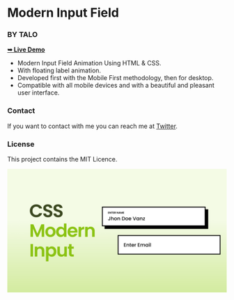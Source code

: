 # Modern Input Field 
### BY TALO

<a href="https://alphaotuken.github.io/Modern-Input/"><strong>➥ Live Demo</strong></a>

- Modern Input Field Animation Using HTML & CSS.
- With floating label animation.
- Developed first with the Mobile First methodology, then for desktop.
- Compatible with all mobile devices and with a beautiful and pleasant user interface.

### Contact

If you want to contact with me you can reach me at [Twitter](https://www.twitter.com/taloisik).

### License

This project contains the MIT Licence.

![preview img](/preview.png)
